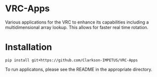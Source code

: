 # VRC-Apps
Various applications for the VRC to enhance its capabilities including a multidimensional array lookup. This allows for faster real time rotation.

# Installation

```console
pip install git+https://github.com/Clarkson-IMPETUS/VRC-Apps
```

To run applicatons, please see the README in the appropriate directory.